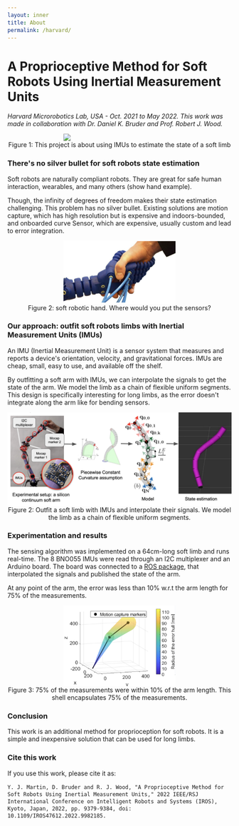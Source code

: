 ```yaml
---
layout: inner
title: About
permalink: /harvard/
---
```


# A Proprioceptive Method for Soft Robots Using Inertial Measurement Units

*Harvard Microrobotics Lab, USA - Oct. 2021 to May 2022. This work was made in collaboration with Dr. Daniel K. Bruder and Prof. Robert J. Wood.*

<img src="/img/posts/proprioception/RB8_GOOD_VERSION.gif" style="width: 50%; max-width: 600px; margin: 0 auto; display: block;">
<div class='caption' style="text-align: center;">
Figure 1: This project is about using IMUs to estimate the state of a soft limb</div>

### There's no silver bullet for soft robots state estimation

Soft robots are naturally compliant robots. They are great for safe human interaction, wearables, and many others (show hand example).

Though, the infinity of degrees of freedom makes their state estimation challenging. This problem has no silver bullet. Existing solutions are motion capture, which has high resolution but is expensive and indoors-bounded, and onboarded curve Sensor, which are expensive, usually custom and lead to error integration.

<img src="/img/posts/proprioception/soft_hand.png" style="width: 50%; max-width: 600px; margin: 0 auto; display: block;">
<div class='caption' style="text-align: center;">
Figure 2: soft robotic hand. Where would you put the sensors?</div>

### Our approach: outfit soft robots limbs with Inertial Measurement Units (IMUs)

An IMU (Inertial Measurement Unit) is a sensor system that measures and reports a device's orientation, velocity, and gravitational forces. IMUs are cheap, small, easy to use, and available off the shelf. 

By outfitting a soft arm with IMUs, we can interpolate the signals to get the state of the arm. We model the limb as a chain of flexible uniform segments. This design is specifically interesting for long limbs, as the error doesn't integrate along the arm like for bending sensors.

<img src="/img/posts/proprioception/approach.png" style="width: 100%; max-width: 1000px; margin: 0 auto; display: block;">
<div class='caption' style="text-align: center;">
Figure 2: Outfit a soft limb with IMUs and interpolate their signals. We model the limb as a chain of flexible uniform segments.</div>


### Experimentation and results

The sensing algorithm was implemented on a 64cm-long soft limb and runs real-time. The 8 BNO055 IMUs were read through an I2C multiplexer and an Arduino board. The board was connected to a [ROS package](https://github.com/yvesmartindestaillades/State-Estimator-for-Soft-Arm-SESA), that interpolated the signals and published the state of the arm. 

At any point of the arm, the error was less than 10% w.r.t the arm length for 75% of the measurements. 


<img src="/img/posts/proprioception/shell.png" style="width: 50%; max-width: 600px; margin: 0 auto; display: block;">
<div class='caption' style="text-align: center;">
Figure 3: 75% of the measurements were within 10% of the arm length. This shell encapsulates 75% of the measurements.</div>

### Conclusion

This work is an additional method for proprioception for soft robots. It is a simple and inexpensive solution that can be used for long limbs. 

### Cite this work

If you use this work, please cite it as:

```
Y. J. Martin, D. Bruder and R. J. Wood, "A Proprioceptive Method for Soft Robots Using Inertial Measurement Units," 2022 IEEE/RSJ International Conference on Intelligent Robots and Systems (IROS), Kyoto, Japan, 2022, pp. 9379-9384, doi: 10.1109/IROS47612.2022.9982185.
```